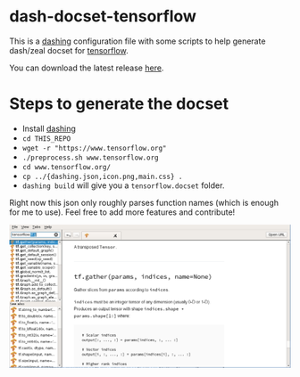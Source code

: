 # dash-docset-tensorflow
This is a [dashing](https://github.com/technosophos/dashing#readme)
configuration file with some scripts to help generate dash/zeal docset for [tensorflow](https://www.tensorflow.org/).

You can download the latest release [here](https://github.com/ppwwyyxx/dash-docset-tensorflow/releases).

# Steps to generate the docset
+ Install [dashing](https://github.com/technosophos/dashing#readme)
+ `cd THIS_REPO`
+ `wget -r "https://www.tensorflow.org"`
+ `./preprocess.sh www.tensorflow.org`
+ `cd www.tensorflow.org/`
+ `cp ../{dashing.json,icon.png,main.css} .`
+ `dashing build` will give you a `tensorflow.docset` folder.

Right now this json only roughly parses function names (which is enough for me to use).
Feel free to add more features and contribute!

![screenshot](/screenshot.png)
